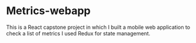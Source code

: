 # Metrics-webapp
This is a React capstone project in which I built a mobile web application to check a list of metrics I used Redux  for state management.
